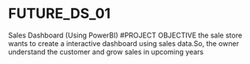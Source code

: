 # FUTURE_DS_01
Sales Dashboard (Using PowerBI)
#PROJECT OBJECTIVE
the sale store wants to create a interactive dashboard using sales data.So, the owner understand the customer and grow sales in upcoming years
